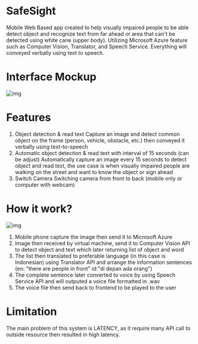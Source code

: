 # SafeSight
Mobile Web Based app created to help visually impaired people to be able detect object and recognize text from far ahead or area that can't be detected using white cane (upper body). Utilizing Microsoft Azure feature such as Computer Vision, Translator, and Speech Service. Everything will conveyed verbally using text to speech.
# Interface Mockup
![img](https://drive.google.com/uc?export=view&id=1QRWupxoHAJ4dk0M69jcKVq77iRjd5K6n)  
# Features
1. Object detection & read text
Capture an image and detect common object on the frame (person, vehicle, obstacle, etc.) then conveyed it verbally using text-to-speech
2. Automatic object detection & read text with interval of 15 seconds (can be adjust)
Automatically capture an image every 15 seconds to detect object and read text, the use case is when visually impaired people are walking on the street and want to know the object or sign ahead
3. Switch Camera
Switching camera from front to back (mobile only or computer with webcam)
# How it work?
![img](https://drive.google.com/uc?export=view&id=1Z9hIWefRVt93Bh_nzdMvBmTVDjBU1JLJ)  
1. Mobile phone capture the image then send it to Microsoft Azure
2. Image then received by virtual machine, send it to Computer Vision API to detect object and text which later returning list of object and word
3. The list then translated to preferable language (in this case is Indonesian) using Translator API and arrange the information sentences (en: "there are people in front" id:"di depan ada orang")
4. The complete sentence later converted to voice by using Speech Service API and will outputed a voice file formatted in .wav
5. The voice file then send back to frontend to be played to the user
# Limitation
The main problem of this system is LATENCY, as it require many API call to outside resource then resulted in high latency.

